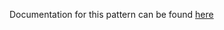 Documentation for this pattern can be found [here](https://github.com/awslabs/aws-solutions-constructs/blob/main/source/patterns/%40aws-solutions-constructs/aws-fargate-eventbridge/README.adoc)
